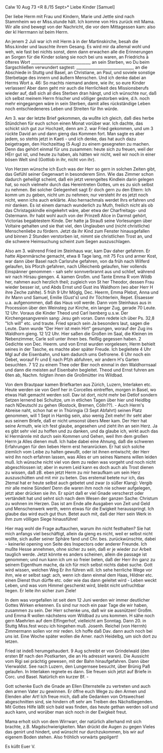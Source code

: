  Calw 10 Aug 73
 <R 8./15 Sept>*
Liebe Kinder [Samuel]

Der liebe Herm mit Frau und Kindern, Marie und Jettle sind nach Stammheim wo er Miss.stunde hält. Ich komme von Hirs zurück mit Mama. Wir alle sind bewegt von der Nachricht, die vor dem Mittagessen kam: also der kl Herrmann ist beim Herrn.

An jenem 2 Juli war ich mit Herm à in der Martinskirche, besah die Miss.kinder und lauschte ihrem Gesang. Es wird mir da allemal wohl und weh, wie fast bei nichts sonst, denn dann erwachen alle die Erinnerungen an Sorgen für die Kinder solang sie noch bei uns waren, an Friedrichs à öfteres Wort ______________________________, an sein Sterben, wo Du beim Sargschließen verwundert sagtest: _____________________________, an die Abschiede in Stuttg und Basel, an Christiane, an Paul, und soviele sonstige Sterbetage des innern und äußern Menschen. Und ich denke dabei an Herms Wort a. 46: So machts niemand andere, wie ihr, so eure Kinder verlassen! Aber dann geht mir auch die Herrlichkeit des Missionsberufs wieder auf, daß sich all dies Sterben dran hängt, und ich wünschte nur, daß ich selbst meinem Herrn frischer und völliger gestorben wäre, d.h. noch mehr eingegangen wäre in sein Sterben, damit alles rückständige Leben noch entschiedeneres Leben und Streiten für Ihn würde.

Am 3. war der letzte Brief gekommen, da wußte ich gleich, daß dies herbe Stündchen für euch schon einen Monat vorüber war. Ich dachte, das schickt sich gut zur Hochzeit, denn am 2. war Fried gekommen, und um 3 rückte David an und dann gieng das Kommen fort. Man sagte es aber jedem, so stehts jetzt in Kaeti - und ich denke, das hat auch dazu beigetragen, den Hochzeittag (5 Aug) zu einem gesegneten zu machen. Denn das gehört einmal für uns zusammen: heute sich zu freuen, weil der HErr gut ist, und heute zu haben, als hätten wir nicht, weil wir noch in einer bösen Welt sind (Gottlob in ihr, nicht von ihr).

Von Herzen wünsche ich Euch was der Herr so gern in solchen Zeiten gibt, das Gefühl seiner Gegenwart in besonderem Sinn. Wie das Zimmer schon dadurch geheiligt scheint, daß ein jetzt verengeltes Kindlein darin gelegen hat, so noch vielmehr durch das Hereintreten Gottes, um es zu sich selbst zu nehmen. Bei solcher Gelegenheit sagt Er doch gern zu den Eltern: Ich komm um zu geben, nicht um zu nehmen; nur versteht ihr es jetzt noch nicht, wenn ichs auch erklärte. Also hernachmals werdet Ihrs erfahren und mir danken. Es ist einem darnach wunderlich zu Muth, freilich nicht als ob das Christagskindle eingekehrt wäre, aber etwa der Charfreitags- und Ostermann. Ihr habt wohl auch von der Prinzeß Alice in Darmst gehört, Victorias begabtestem Kinde. Der hatte ja Strauß seine Vorlesungen über Voltaire gehalten und sie that viel, den Unglauben und (nicht christliche) Menschenliebe zu fördern. Jetzt da ihr Kind zum Fenster hinausgefallen und binnen 2 Stunden verstorben ist, nimmt sie christlichen Trost an, und die schwere Heimsuchung scheint zum Segen auszuschlagen.

Also am 3. während Fried im Steinhaus war, kam Dav daher gefahren. Er hatte Alpenmärsche gemacht, etwa 8 Tage lang, mit 75 Fcs und armer Kost, war dann über Basel nach Carlsruhe gefahren, von da früh nach Wilferd gelaufen, bis Pforzh gefahren, nach UReichenb gelaufen, hier vollends Einspänner genommen - sah sehr sonnverbrannt aus und schlief, während wir nach Hirsau giengen. 4. kamen Großm. und Tante Emma R vom Wildb her, nahmen auch herzlich theil; zugleich von St her Theodor, dessen Frau wieder besser ist, und Abds Ernst und Gust ins Waldhorn (wo aber Herr H ihre Zeche zahlte). 5 früh 9 Uhr Möglg, Dec. Heerm, Emma Plebst, Anna und ihr Mann und Samuel, Emilie (Gust's) und ihr Töchterlein, Repet. Elsaesser u.a. aufgenommen, daß das Haus voll werde. Dann vom Steinhaus aus in Procession über den Weinsteg zur Kirche, ein langer Zug, gerade 70 Leute. 12 Uhr. Voraus die Kinder Theod und Carl Isenberg u.s.w. Der Kirchengesangverein sang: Jesu geh voran. Dann redete ich über Ps. 32,8 "Ich will" etc. und traute. Fried sprach sein Ja besonders laut, sagen die Leute. Dann wurde "Der Herr ist mein Hirt" gesungen, worauf der Zug ins Waldhorn gieng. 12 1/2 Uhr. Hier saßen die Großen im Saal, die Kleinen im Nebenzimmer, Carle soll unter ihnen bes. fleißig gegessen haben. 2 Gedichte von Dec. Heerm. und von Ernst wurden vorgelesen; Herm behielt seines in der Tasche, es machte aber später Freude. Ich begleitete 4 Uhr Mgl auf die Eisenbahn, und kam dadurch ums Gefrorene. 6 Uhr noch ein Gebet, worauf Fr und E nach Pfzh abfuhren, wir andern H's Garten besuchten. 7 1/2 zu einem Thee oder Bier noch einmal in den Waldhornsaal und dann die meisten auf Eisenbahn begleitet. Theod und Ernst fuhren am 6ten ab, Nachm. folgten ihnen die Großmütter ins Wildbad.

Von dem Brautpaar kamen Briefkarten aus Zürich, Luzern, Interlaken etc. Heute werden sie von Genf her in Corcelles eintreffen, morgen in Basel, wo etwas Halt gemacht werden soll. Dav ist dort, nicht mehr bei Detlof sondern Setzen lernend bei Schultze, um in etlichen Tagen über hier und Heidlbg nach NDeutschl zu gehen (Rostock, Bremen, Cölln??). - Auch Herm's Abreise naht, schon hat er in Thüringia (3 Sept Abfahrt) seinen Platz genommen, will 1 Sept in Hambg sein, also wenig Zeit mehr! Ihr seht aber aus seinem Briefe, daß er nicht umsonst übers Meer kam. Der Herr hat seine Armuth, wie ich fest glaube, angesehen und zieht ihn an sein Herz. Ja es gibt sehr viel zu hoffen und zu danken, und da glaube ich, wirkt auch das kl Hermännle mit durch sein Kommen und Gehen, weil Ihm dem großen Herrn ja Alles dienen muß. Ich habe dabei eine Ahnung, daß die schweren Erfahrungen für den lieben Herm erst heranrücken. Er hat sich solche ziemlich vom Leibe zu halten gewußt, oder ist ihnen entwischt; der Herr wird ihn noch erfahren lassen, was Alles er um seines Namens willen leiden muß. Ich wünsche nicht viel von dem zu reden was vorgeht und noch nicht abgeschlossen ist; aber in eurem Leid kann es doch auch als Trost dienen zu wissen, daß zB. eben jetzt Herm zu mir heraufkam um sein Herz auszuschütten und mit mir zu beten. Das erstemal betete nur ich, das 2temal hat er heute selbst auch gebetet und zwar (o süßer Klang): Vergib mir alle meine Sünden! Denn die waren ihm noch nie schwer aufgelegen, jetzt aber drücken sie ihn. Er spürt daß er viel Gnade verscherzt oder vertändelt hat und sehnt sich nach dem Wesen der ganzen Sache: Christum zu wohnen im Herzen. Das ist am Ende alle Ausgaben von Zeit und Geld und Menschenwerk werth, wenn etwas für die Ewigkeit herausspringt. Ich glaube das wird euch gut thun. Betet auch mit, daß der Herr sein Werk in ihm zum völligen Siege hinausführe!

Hier mag wohl die Frage auftauchen, warum ihn nicht festhalten? Sie hat mich anfangs viel beschäftigt, allein da gieng es nicht, weil er selbst nicht wollte, sich außer seiner Sphäre fand und Chr. bes. zurückwünschte, dabei - keinerlei opening von Seite des Inspectors oder anderer Freunde. Ich mußte Hesse annehmen, ohne sicher zu sein, daß er je wieder zur Arbeit tauglich werde. Jetzt könnte es anders scheinen, allein die passage ist genommen; und nun kann ich um so freier beten, daß der Herr ihn ganz zu seinem Eigenthum mache, da ich für mich selbst nichts dabei suche. Gott wird wissen, welchen Weg Er ihn führen will. Ich sehe herrliche Wege vor ihm, wie er selbst sagt: ach, wenn ich dann einmal dem Haas, Hildner etc. einen Dienst thun dürfte etc. oder wie das dann geleitet wird - Leben weckt Leben, und was vom Himmel geschenkt wird, bleibt nicht unfruchtbar liegen. Er leite ihn sicher zum Ziele!

In dem was vorgefallen ist seit dem 12 Juni werden wir immer deutlicher Gottes Wirken erkennen. Es sind nur noch ein paar Tage die wir haben, zusammen zu sein. Der Herr schenke uns, daß wir sie ausnützen! Großm. und Emma R wollen nächstens vom Wildbad zu uns kommen. H sähe noch gern Maehrlen auf dem Elfingerhof, vielleicht am Sonntag. Dann 20. in Stuttg Miss.fest wozu ich hingehen muß. Josenh. Reichel (von Herrnh) Zimmermann sollen vor mir reden. Ich hoffe daß Dav. dann auch noch bei uns ist. Eine Woche später wollen die Amer. nach Heidelbg, um sich dort zu letzen.

Fried ist indeß herumgehaudert. 9 Aug schreibt er von Grindelwald (den ersten Bf nach den Postkarten, die an Hs adressirt waren). Die Aussicht vom Rigi sei prächtig gewesen, mit der Bahn hinaufgefahren. Dann über Vierwaldst. See nach Luzern, den Lungernsee besucht, über Brünig Paß gelaufen. In Interlaken regnete es dann. Sie freuen sich jetzt auf Briefe in Corc. und Basel. Natürlich ein kurzer Bf. -

Gott schenke Euch die Gnade an Ellen Elternstelle zu vertreten und auch den armen Vater zu gewinnen. Er öffne euch Wege zu den Armen und Elenden aller Art! Ich freue mich, daß alle Gedanken von Ortswechsel abgeschnitten sind, sie hindern oft sehr am Treiben des Nächstliegenden. Mit Gottes Hilfe läßt sich bald was finden, das heute gethan werden soll und auch kann, und worüber man sich noch in der Ewigkeit freut.

Mama erholt sich von dem Wirrwarr, der natürlich allerhand mit sich brachte, z.B. Magdschwierigkeiten. Man drückt die Augen zu gegen Vieles das genirt und hindert, und wünscht nur durchzukommen, bis wir auf eigenem Boden stehen. Also fröhlich vorwärts gepilgert!

 Es küßt Euer V.
